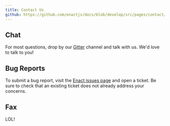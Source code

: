 ```yaml
---
title: Contact Us
github: https://github.com/enactjs/docs/blob/develop/src/pages/contact/index.md
---
```


## Chat

For most questions, drop by our [Gitter](https://gitter.im/EnactJS/Lobby/~chat#share) channel and talk with us. We'd love to talk to you!

## Bug Reports

To submit a bug report, visit the [Enact issues page](https://github.com/enactjs/enact/issues) and open a ticket. Be sure to check that an existing ticket does not already address your concerns.

## Fax

LOL!
